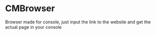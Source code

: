 # CMBrowser

Browser made for console, just input the link to the website and get the actual page in your console
